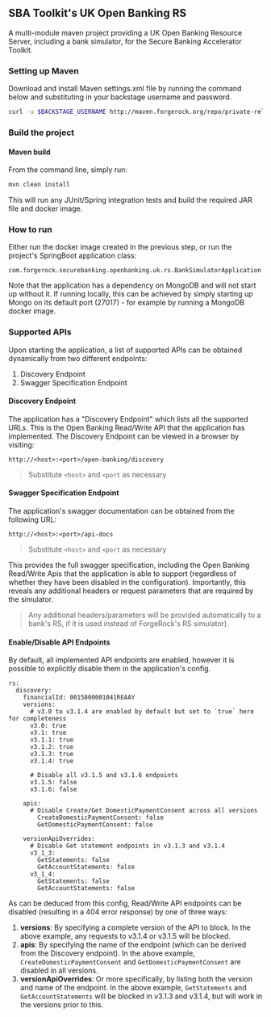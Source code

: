 ## SBA Toolkit's UK Open Banking RS
 
A multi-module maven project providing a UK Open Banking Resource Server, including a bank simulator, for the Secure Banking Accelerator Toolkit.

### Setting up Maven

Download and install Maven settings.xml file by running the command below and substituting in your backstage username and password.

```bash
curl -u $BACKSTAGE_USERNAME http://maven.forgerock.org/repo/private-releases/settings.xml > ~/.m2/settings.xml
```

### Build the project

#### Maven build

From the command line, simply run:

```bash
mvn clean install
```

This will run any JUnit/Spring integration tests and build the required JAR file and docker image.

### How to run
Either run the docker image created in the previous step, or run the project's SpringBoot application class:

```com.forgerock.securebanking.openbanking.uk.rs.BankSimulatorApplication``` 

Note that the application has a dependency on MongoDB and will not start up without it. If running locally, this can be
achieved by simply starting up Mongo on its default port (27017) - for example by running a MongoDB docker image.

### Supported APIs
Upon starting the application, a list of supported APIs can be obtained dynamically from two different endpoints:

1. Discovery Endpoint
1. Swagger Specification Endpoint
 
#### Discovery Endpoint
The application has a "Discovery Endpoint" which lists all the supported URLs. This is the Open Banking Read/Write API
that the application has implemented. The Discovery Endpoint can be viewed in a browser by visiting:

```http://<host>:<port>/open-banking/discovery```

> Substitute `<host>` and `<port` as necessary

#### Swagger Specification Endpoint
The application's swagger documentation can be obtained from the following URL:

```http://<host>:<port>/api-docs``` 

> Substitute `<host>` and `<port` as necessary

This provides the full swagger specification, including the Open Banking Read/Write Apis that the application is able
to support (regardless of whether they have been disabled in the configuration). Importantly, this reveals any
additional headers or request parameters that are required by the simulator.

> Any additional headers/parameters will be provided automatically to a bank's RS, if it is used instead
>of ForgeRock's RS simulator).

#### Enable/Disable API Endpoints
By default, all implemented API endpoints are enabled, however it is possible to explicitly disable them in the
application's config.

```
rs:
  discovery:
    financialId: 0015800001041REAAY
    versions:
      # v3.0 to v3.1.4 are enabled by default but set to `true` here for completeness
      v3.0: true
      v3.1: true
      v3.1.1: true
      v3.1.2: true
      v3.1.3: true
      v3.1.4: true

      # Disable all v3.1.5 and v3.1.6 endpoints
      v3.1.5: false
      v3.1.6: false

    apis:
      # Disable Create/Get DomesticPaymentConsent across all versions
        CreateDomesticPaymentConsent: false      
        GetDomesticPaymentConsent: false

    versionApiOverrides:
      # Disable Get statement endpoints in v3.1.3 and v3.1.4
      v3_1_3:
        GetStatements: false
        GetAccountStatements: false
      v3_1_4:
        GetStatements: false
        GetAccountStatements: false
```
 
As can be deduced from this config, Read/Write API endpoints can be disabled (resulting in a 404 error response) by one
of three ways:

1. **versions**: By specifying a complete version of the API to block. In the above example, any requests to v3.1.4
or v3.1.5 will be blocked.
1. **apis**: By specifying the name of the endpoint (which can be derived from the Discovery endpoint). In the above
example, `CreateDomesticPaymentConsent` and `GetDomesticPaymentConsent` are disabled in all versions.
1. **versionApiOverrides**: Or more specifically, by listing both the version and name of the endpoint. In the above
example, `GetStatements` and `GetAccountStatements` will be blocked in v3.1.3 and v3.1.4, but will work in the versions
prior to this.
